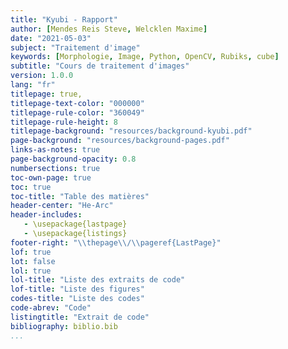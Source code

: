 ```yaml
---
title: "Kyubi - Rapport"
author: [Mendes Reis Steve, Welcklen Maxime]
date: "2021-05-03"
subject: "Traitement d'image"
keywords: [Morphologie, Image, Python, OpenCV, Rubiks, cube]
subtitle: "Cours de traitement d'images"
version: 1.0.0
lang: "fr"
titlepage: true,
titlepage-text-color: "000000"
titlepage-rule-color: "360049"
titlepage-rule-height: 8
titlepage-background: "resources/background-kyubi.pdf"
page-background: "resources/background-pages.pdf"
links-as-notes: true
page-background-opacity: 0.8
numbersections: true
toc-own-page: true
toc: true
toc-title: "Table des matières"
header-center: "He-Arc"
header-includes:
   - \usepackage{lastpage}
   - \usepackage{listings}
footer-right: "\\thepage\\/\\pageref{LastPage}"
lof: true
lot: false
lol: true
lol-title: "Liste des extraits de code"
lof-title: "Liste des figures"
codes-title: "Liste des codes"
code-abrev: "Code"
listingtitle: "Extrait de code"
bibliography: biblio.bib
...
```

